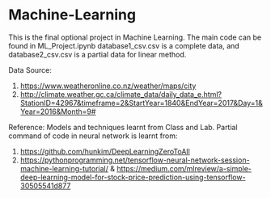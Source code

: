 # Machine-Learning

This is the final optional project in Machine Learning.
The main code can be found in ML_Project.ipynb
database1_csv.csv is a complete data, and database2_csv.csv is a partial data for linear method.

Data Source:
1. https://www.weatheronline.co.nz/weather/maps/city 
2. http://climate.weather.gc.ca/climate_data/daily_data_e.html?StationID=42967&timeframe=2&StartYear=1840&EndYear=2017&Day=1&Year=2016&Month=9#

Reference:
Models and techniques learnt from Class and Lab. 
Partial command of code in neural network is learnt from:
1. https://github.com/hunkim/DeepLearningZeroToAll 
2. https://pythonprogramming.net/tensorflow-neural-network-session-machine-learning-tutorial/ & https://medium.com/mlreview/a-simple-deep-learning-model-for-stock-price-prediction-using-tensorflow-30505541d877
